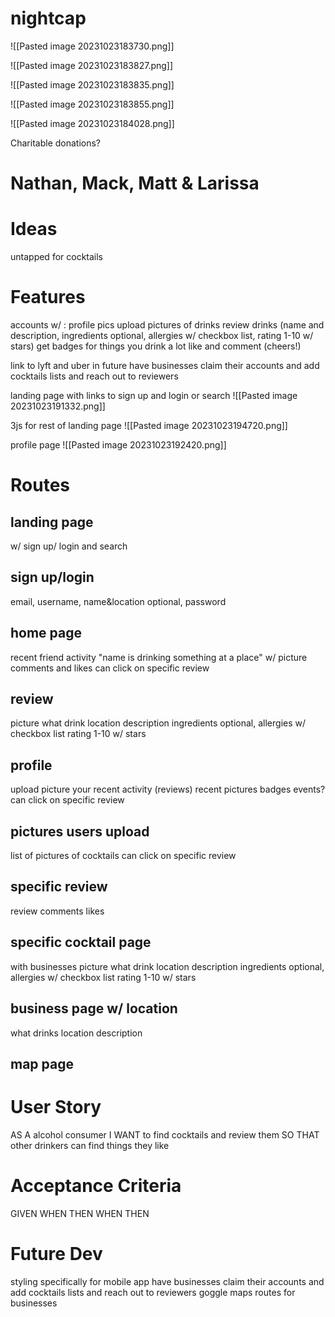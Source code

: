 # nightcap

![[Pasted image 20231023183730.png]]

![[Pasted image 20231023183827.png]]

![[Pasted image 20231023183835.png]]

![[Pasted image 20231023183855.png]]

![[Pasted image 20231023184028.png]]

Charitable donations?

# Nathan, Mack, Matt & Larissa

# Ideas

untapped for cocktails
# Features

accounts w/ :
profile pics
upload pictures of drinks
review drinks (name and description, ingredients optional, allergies w/ checkbox list, rating 1-10 w/ stars)
get badges for things you drink a lot
like and comment (cheers!)

link to lyft and uber 
in future have businesses claim their accounts and add cocktails lists and reach out to reviewers

landing page with links to sign up and login or search
![[Pasted image 20231023191332.png]]

3js for rest of landing page
![[Pasted image 20231023194720.png]]

profile page
![[Pasted image 20231023192420.png]]

# Routes

## landing page
w/ sign up/ login and search
## sign up/login
email, username, name&location optional, password
## home page
recent friend activity
"name is drinking something at a place" w/ picture
comments and likes
can click on specific review

## review
picture
what drink
location
description
ingredients optional, allergies w/ checkbox list 
rating 1-10 w/ stars
## profile
upload picture
your recent activity (reviews)
recent pictures
badges
events?
can click on specific review
## pictures users upload
list of pictures of cocktails 
can click on specific review
## specific review
review
comments
likes
## specific cocktail page 
with businesses
picture
what drink
location
description
ingredients optional, allergies w/ checkbox list 
rating 1-10 w/ stars
## business page w/ location
what drinks
location
description
## map page


# User Story

AS A alcohol consumer
I WANT to find cocktails and review them
SO THAT other drinkers can find things they like

# Acceptance Criteria

GIVEN 
WHEN 
THEN 
WHEN 
THEN 

# Future Dev

styling specifically for mobile app
have businesses claim their accounts and add cocktails lists and reach out to reviewers
goggle maps
routes for businesses
